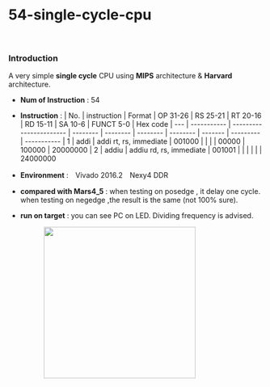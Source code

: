 # 54-single-cycle-cpu

<br>

### Introduction
A very simple <b>single cycle</b> CPU using <b>MIPS</b> architecture & <b>Harvard</b> architecture.

* <b>Num of Instruction</b> : 54
* **Instruction** :
  | No. | instruction | Format                  | OP 31-26 | RS 25-21 | RT 20-16 | RD 15-11 | SA 10-6 | FUNCT 5-0	| Hex code
  | --- | ----------- | ----------------------- | -------- | -------- | -------- | -------- | ------- | --------- | -----------
  | 1   | addi        | addi rt, rs, immediate  |  001000  |          |          |          |  00000  |  100000   | 20000000
  | 2   | addiu       | addiu rd, rs, immediate |  001001  |          |          |          |         |           | 24000000


* **Environment** :　Vivado 2016.2　Nexy4 DDR
* **compared with Mars4_5** : when testing on posedge , it delay one cycle. when testing on negedge ,the result is the same (not 100% sure).
* **run on target** : you can see PC on LED. Dividing frequency is advised.

　　　　　<img src="https://user-images.githubusercontent.com/58033867/125728314-ae55d25a-e392-4d7a-b12c-45515f59da99.png" width="300" height="300">


